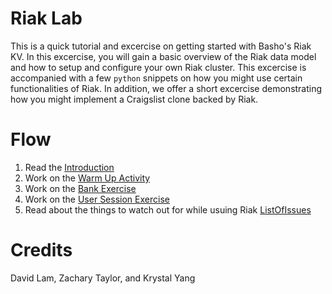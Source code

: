 # Riak Lab
This is a quick tutorial and excercise on getting started with Basho's
Riak KV. In this excercise, you will gain a basic overview of the Riak
data model and how to setup and configure your own Riak cluster. This
excercise is accompanied with a few `python` snippets on how you might
use certain functionalities of Riak. In addition, we offer a short
excercise demonstrating how you might implement a Craigslist clone
backed by Riak.

# Flow
1. Read the [Introduction](https://github.com/course-book/riak-lab/blob/master/Introduction.md)
2. Work on the [Warm Up Activity](https://github.com/course-book/riak-lab/blob/master/WarmUpActivity.md)
3. Work on the [Bank Exercise](https://github.com/course-book/riak-lab/blob/master/BankingExcercise.md)
4. Work on the [User Session Exercise](https://github.com/course-book/riak-lab/blob/master/UserSessionExercise.md)
5. Read about the things to watch out for while usuing Riak [ListOfIssues](https://github.com/course-book/riak-lab/blob/master/ListOfIssues.md)


# Credits
David Lam, Zachary Taylor, and Krystal Yang

